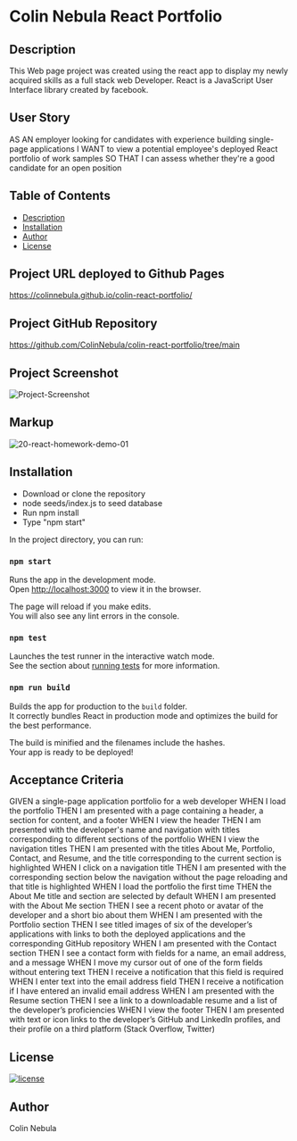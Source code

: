 # Colin Nebula React Portfolio
## Description
This Web page project was created using the react app to display my newly acquired skills as a full stack web Developer. React is a JavaScript User Interface library created by facebook.
## User Story
AS AN employer looking for candidates with experience building single-page applications
I WANT to view a potential employee's deployed React portfolio of work samples
SO THAT I can assess whether they're a good candidate for an open position
## Table of Contents
  * [Description](#description)
  * [Installation](#installation)
  * [Author](#author)
  * [License](#license)

## Project URL deployed to Github Pages
https://colinnebula.github.io/colin-react-portfolio/
## Project GitHub Repository
https://github.com/ColinNebula/colin-react-portfolio/tree/main
## Project Screenshot
![Project-Screenshot](https://user-images.githubusercontent.com/57843842/141238044-cd1a4687-8a45-4fd4-bb39-b6f8969077b1.jpg)
## Markup
![20-react-homework-demo-01](https://user-images.githubusercontent.com/57843842/141237695-54a8fc2d-77ff-4442-87f8-77cf10b30b1b.gif)
  ## Installation
* Download or clone the repository 
* node seeds/index.js to seed database
* Run npm install
* Type "npm start"

In the project directory, you can run:

### `npm start`

Runs the app in the development mode.\
Open [http://localhost:3000](http://localhost:3000) to view it in the browser.

The page will reload if you make edits.\
You will also see any lint errors in the console.

### `npm test`

Launches the test runner in the interactive watch mode.\
See the section about [running tests](https://facebook.github.io/create-react-app/docs/running-tests) for more information.

### `npm run build`

Builds the app for production to the `build` folder.\
It correctly bundles React in production mode and optimizes the build for the best performance.

The build is minified and the filenames include the hashes.\
Your app is ready to be deployed!
## Acceptance Criteria
GIVEN a single-page application portfolio for a web developer
WHEN I load the portfolio
THEN I am presented with a page containing a header, a section for content, and a footer
WHEN I view the header
THEN I am presented with the developer's name and navigation with titles corresponding to different sections of the portfolio
WHEN I view the navigation titles
THEN I am presented with the titles About Me, Portfolio, Contact, and Resume, and the title corresponding to the current section is highlighted
WHEN I click on a navigation title
THEN I am presented with the corresponding section below the navigation without the page reloading and that title is highlighted
WHEN I load the portfolio the first time
THEN the About Me title and section are selected by default
WHEN I am presented with the About Me section
THEN I see a recent photo or avatar of the developer and a short bio about them
WHEN I am presented with the Portfolio section
THEN I see titled images of six of the developer’s applications with links to both the deployed applications and the corresponding GitHub repository
WHEN I am presented with the Contact section
THEN I see a contact form with fields for a name, an email address, and a message
WHEN I move my cursor out of one of the form fields without entering text
THEN I receive a notification that this field is required
WHEN I enter text into the email address field
THEN I receive a notification if I have entered an invalid email address
WHEN I am presented with the Resume section
THEN I see a link to a downloadable resume and a list of the developer’s proficiencies
WHEN I view the footer
THEN I am presented with text or icon links to the developer’s GitHub and LinkedIn profiles, and their profile on a third platform (Stack Overflow, Twitter) 

## License
[![license](https://img.shields.io/badge/license-MIT-brightgreen)](https://shields.io)
## Author 
Colin Nebula